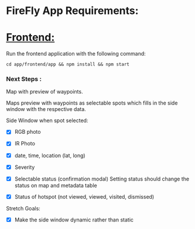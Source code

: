 # FireFly App Requirements:


# <u> Frontend: </u>

Run the frontend application with the following command:

`cd app/frontend/app && npm install && npm start`

### <b> Next Steps </B>:

Map with preview of waypoints.

Maps preview with waypoints as selectable spots which fills in the side window with the respective data.

Side Window when spot selected:
- [X] RGB photo
- [X] IR Photo
- [X] date, time, location (lat, long)
- [X] Severity
- [x] Selectable status (confirmation modal) Setting status should change the status on map and metadata table
- [X] Status of hotspot (not viewed, viewed, visited, dismissed)


Stretch Goals:
- [x] Make the side window dynamic rather than static
